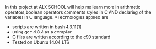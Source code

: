  In  this project  at ALX SCHOOL will help me learn more in arithmetic operators,boolean operators comments styles in C  AND declaring of the variables in C language.
*Technologies applied are
* scripts are written in bash 4.3.11(1)
* using gcc 4.8.4 as a compiler
* C files are written according to the c90 standard
* Tested on Ubuntu 14.04 LTS
